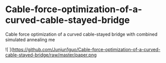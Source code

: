 # Cable-force-optimization-of-a-curved-cable-stayed-bridge
Cable force optimization of a curved cable-stayed bridge with combined simulated annealing me

![ ](https://github.com/Junjun1guo/Cable-force-optimization-of-a-curved-cable-stayed-bridge/raw/master/paper.png
